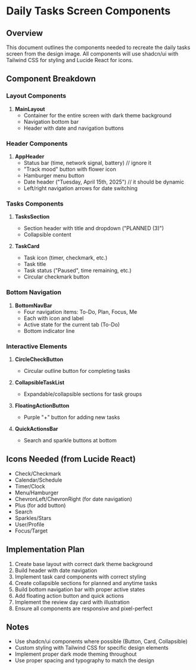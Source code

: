 # Daily Tasks Screen Components

## Overview

This document outlines the components needed to recreate the daily tasks screen from the design image. All components will use shadcn/ui with Tailwind CSS for styling and Lucide React for icons.

## Component Breakdown

### Layout Components

1. **MainLayout**
   - Container for the entire screen with dark theme background
   - Navigation bottom bar
   - Header with date and navigation buttons

### Header Components

1. **AppHeader**
   - Status bar (time, network signal, battery) // ignore it
   - "Track mood" button with flower icon
   - Hamburger menu button
   - Date header ("Tuesday, April 15th, 2025") // it should be dynamic
   - Left/right navigation arrows for date switching

### Tasks Components

1. **TasksSection**

   - Section header with title and dropdown ("PLANNED (3)")
   - Collapsible content

2. **TaskCard**

   - Task icon (timer, checkmark, etc.)
   - Task title
   - Task status ("Paused", time remaining, etc.)
   - Circular checkmark button

### Bottom Navigation

1. **BottomNavBar**
   - Four navigation items: To-Do, Plan, Focus, Me
   - Each with icon and label
   - Active state for the current tab (To-Do)
   - Bottom indicator line

### Interactive Elements

1. **CircleCheckButton**
   - Circular outline button for completing tasks
2. **CollapsibleTaskList**

   - Expandable/collapsible sections for task groups

3. **FloatingActionButton**

   - Purple "+" button for adding new tasks

4. **QuickActionsBar**
   - Search and sparkle buttons at bottom

## Icons Needed (from Lucide React)

- Check/Checkmark
- Calendar/Schedule
- Timer/Clock
- Menu/Hamburger
- ChevronLeft/ChevronRight (for date navigation)
- Plus (for add button)
- Search
- Sparkles/Stars
- User/Profile
- Focus/Target

## Implementation Plan

1. Create base layout with correct dark theme background
2. Build header with date navigation
3. Implement task card components with correct styling
4. Create collapsible sections for planned and anytime tasks
5. Build bottom navigation bar with proper active states
6. Add floating action button and quick actions
7. Implement the review day card with illustration
8. Ensure all components are responsive and pixel-perfect

## Notes

- Use shadcn/ui components where possible (Button, Card, Collapsible)
- Custom styling with Tailwind CSS for specific design elements
- Implement proper dark mode theming throughout
- Use proper spacing and typography to match the design
